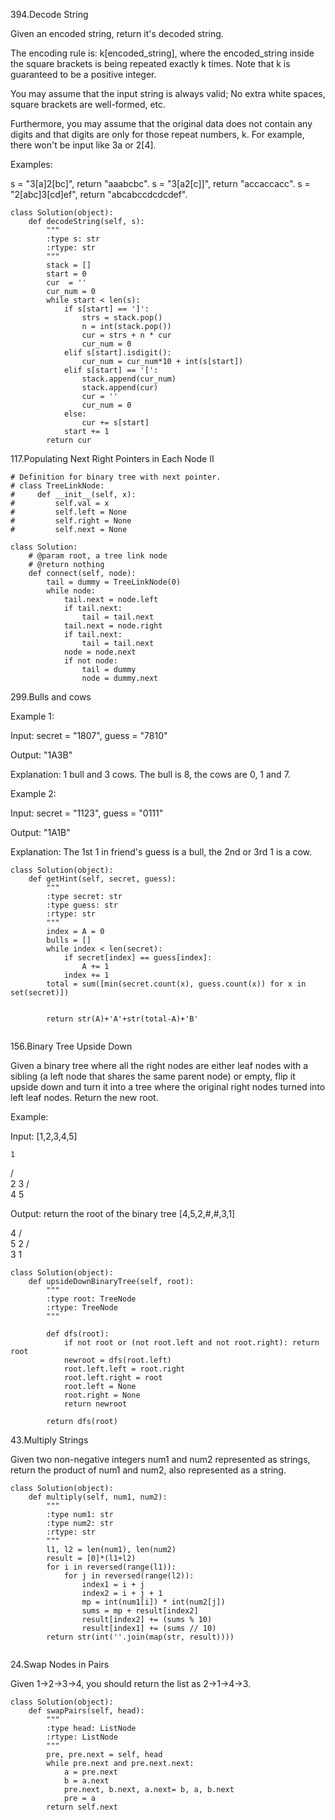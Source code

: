 394.Decode String

Given an encoded string, return it's decoded string.

The encoding rule is: k[encoded_string], where the encoded_string inside the square brackets is being repeated exactly k times. Note that k is guaranteed to be a positive integer.

You may assume that the input string is always valid; No extra white spaces, square brackets are well-formed, etc.

Furthermore, you may assume that the original data does not contain any digits and that digits are only for those repeat numbers, k. For example, there won't be input like 3a or 2[4].

Examples:

s = "3[a]2[bc]", return "aaabcbc".
s = "3[a2[c]]", return "accaccacc".
s = "2[abc]3[cd]ef", return "abcabccdcdcdef".

```
class Solution(object):
    def decodeString(self, s):
        """
        :type s: str
        :rtype: str
        """
        stack = []
        start = 0
        cur  = ''
        cur_num = 0
        while start < len(s):
            if s[start] == ']':
                strs = stack.pop()
                n = int(stack.pop())
                cur = strs + n * cur  
                cur_num = 0
            elif s[start].isdigit():
                cur_num = cur_num*10 + int(s[start])     
            elif s[start] == '[':
                stack.append(cur_num)
                stack.append(cur)
                cur = ''
                cur_num = 0
            else:
                cur += s[start]
            start += 1
        return cur
```


117.Populating Next Right Pointers in Each Node II

```
# Definition for binary tree with next pointer.
# class TreeLinkNode:
#     def __init__(self, x):
#         self.val = x
#         self.left = None
#         self.right = None
#         self.next = None

class Solution:
    # @param root, a tree link node
    # @return nothing
    def connect(self, node):
        tail = dummy = TreeLinkNode(0)
        while node:
            tail.next = node.left
            if tail.next:
                tail = tail.next
            tail.next = node.right
            if tail.next:
                tail = tail.next
            node = node.next
            if not node:
                tail = dummy
                node = dummy.next
```
299.Bulls and cows

Example 1:

Input: secret = "1807", guess = "7810"

Output: "1A3B"

Explanation: 1 bull and 3 cows. The bull is 8, the cows are 0, 1 and 7.

Example 2:

Input: secret = "1123", guess = "0111"

Output: "1A1B"

Explanation: The 1st 1 in friend's guess is a bull, the 2nd or 3rd 1 is a cow.

```
class Solution(object):
    def getHint(self, secret, guess):
        """
        :type secret: str
        :type guess: str
        :rtype: str
        """
        index = A = 0
        bulls = []
        while index < len(secret):
            if secret[index] == guess[index]:
                A += 1
            index += 1
        total = sum([min(secret.count(x), guess.count(x)) for x in set(secret)]) 
            
            
        return str(A)+'A'+str(total-A)+'B'
                
```

156.Binary Tree Upside Down

Given a binary tree where all the right nodes are either leaf nodes with a sibling (a left node that shares the same parent node) or empty, flip it upside down and turn it into a tree where the original right nodes turned into left leaf nodes. Return the new root.

Example:

Input: [1,2,3,4,5]

    1
   / \
  2   3
 / \
4   5

Output: return the root of the binary tree [4,5,2,#,#,3,1]

   4
  / \
 5   2
    / \
   3   1  

```
class Solution(object):
    def upsideDownBinaryTree(self, root):
        """
        :type root: TreeNode
        :rtype: TreeNode
        """
        
        def dfs(root):
            if not root or (not root.left and not root.right): return root
            newroot = dfs(root.left)
            root.left.left = root.right
            root.left.right = root
            root.left = None
            root.right = None
            return newroot
        
        return dfs(root)
```



43.Multiply Strings

Given two non-negative integers num1 and num2 represented as strings, return the product of num1 and num2, also represented as a string.

```
class Solution(object):
    def multiply(self, num1, num2):
        """
        :type num1: str
        :type num2: str
        :rtype: str
        """
        l1, l2 = len(num1), len(num2)
        result = [0]*(l1+l2)
        for i in reversed(range(l1)):
            for j in reversed(range(l2)):
                index1 = i + j
                index2 = i + j + 1
                mp = int(num1[i]) * int(num2[j])
                sums = mp + result[index2]
                result[index2] += (sums % 10)
                result[index1] += (sums // 10)
        return str(int(''.join(map(str, result))))
                
```

24.Swap Nodes in Pairs

Given 1->2->3->4, you should return the list as 2->1->4->3.

```
class Solution(object):
    def swapPairs(self, head):
        """
        :type head: ListNode
        :rtype: ListNode
        """
        pre, pre.next = self, head
        while pre.next and pre.next.next:
            a = pre.next
            b = a.next
            pre.next, b.next, a.next= b, a, b.next
            pre = a
        return self.next
    
```

